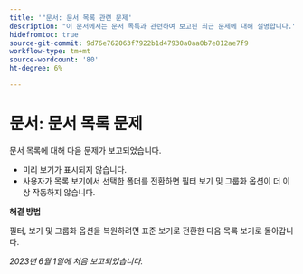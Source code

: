 ```yaml
---
title: '"문서: 문서 목록 관련 문제'
description: "이 문서에서는 문서 목록과 관련하여 보고된 최근 문제에 대해 설명합니다."
hidefromtoc: true
source-git-commit: 9d76e762063f7922b1d47930a0aa0b7e812ae7f9
workflow-type: tm+mt
source-wordcount: '80'
ht-degree: 6%

---
```



# 문서: 문서 목록 문제

<!--This article is on the WF and WFP TOCs-->

문서 목록에 대해 다음 문제가 보고되었습니다.

* 미리 보기가 표시되지 않습니다.
* 사용자가 목록 보기에서 선택한 폴더를 전환하면 필터 보기 및 그룹화 옵션이 더 이상 작동하지 않습니다.

**해결 방법**

필터, 보기 및 그룹화 옵션을 복원하려면 표준 보기로 전환한 다음 목록 보기로 돌아갑니다.

_2023년 6월 1일에 처음 보고되었습니다._

